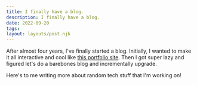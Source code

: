 ```yaml
---
title: I finally have a blog.
description: I finally have a blog.
date: 2022-09-20
tags:
layout: layouts/post.njk
---
```


After almost four years, I've finally started a blog. Initially, I wanted to make it all interactive and cool like [this portfolio site](https://bruno-simon.com/). Then I got super lazy and figured let's do a barebones blog and incrementally upgrade.

Here's to me writing more about random tech stuff that I'm working on!
